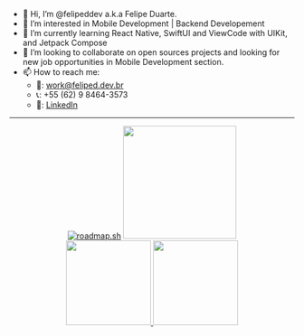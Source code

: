 - 👋 Hi, I’m @felipeddev a.k.a Felipe Duarte.
- 👀 I’m interested in Mobile Development | Backend Developement
- 🌱 I’m currently learning React Native, SwiftUI and ViewCode with UIKit, and Jetpack Compose
- 💞️ I’m looking to collaborate on open sources projects and looking for new job opportunities in Mobile Development section.
- 📫 How to reach me:
  - 📧: work@feliped.dev.br
  - 📞: +55 (62) 9 8464-3573
  - 🔗: [LinkedIn](https://www.linkedin.com/in/felipeddev/)
---
<div align="center">
  <a href="https://roadmap.sh"><img src="https://api.roadmap.sh/v1-badge/wide/65d1d703cba7f7159fd61bda?variant=dark&roadmaps=flutter%2Creact-native%2Cbackend%2Candroid" alt="roadmap.sh"/></a>
  <a href="https://github.com/felipeddev" />
  <img height="200em" padding-right="2rem" src="https://github-readme-stats.vercel.app/api/top-langs/?username=felipeddev&theme=midnight-purple&show_icons=true&hide_border=true&layout=compact"/>
  <br/>
  <img height="150em" padding-right="2rem" src="https://github-readme-stats.vercel.app/api?username=felipeddev&theme=midnight-purple&show_icons=true&hide_border=true&count_private=true"/>
  <img height="150em" src="https://github-readme-streak-stats.herokuapp.com/?user=felipeddev&theme=midnight-purple&hide_border=true"/>
</div>
<!---
felipeddev/felipeddev is a ✨ special ✨ repository because its `README.md` (this file) appears on your GitHub profile.
You can click the Preview link to take a look at your changes.
--->
